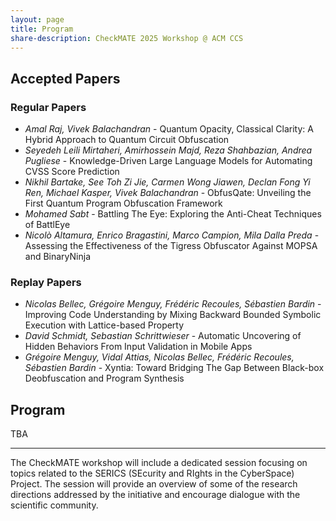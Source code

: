 ```yaml
---
layout: page
title: Program
share-description: CheckMATE 2025 Workshop @ ACM CCS
---
```


## Accepted Papers

### Regular Papers
- _Amal Raj, Vivek Balachandran_ - Quantum Opacity, Classical Clarity: A Hybrid Approach to Quantum Circuit Obfuscation
- _Seyedeh Leili Mirtaheri, Amirhossein Majd, Reza Shahbazian, Andrea Pugliese_ - Knowledge-Driven Large Language Models for Automating CVSS Score Prediction
- _Nikhil Bartake, See Toh Zi Jie, Carmen Wong Jiawen, Declan Fong Yi Ren, Michael Kasper, Vivek Balachandran_ - ObfusQate: Unveiling the First Quantum Program Obfuscation Framework
- _Mohamed Sabt_ - Battling The Eye: Exploring the Anti-Cheat Techniques of BattlEye
- _Nicolò Altamura, Enrico Bragastini, Marco Campion, Mila Dalla Preda_ - Assessing the Effectiveness of the Tigress Obfuscator Against MOPSA and BinaryNinja


### Replay Papers
- _Nicolas Bellec, Grégoire Menguy, Frédéric Recoules, Sébastien Bardin_ - Improving Code Understanding by Mixing Backward Bounded Symbolic Execution with Lattice-based Property
- _David Schmidt, Sebastian Schrittwieser_ - Automatic Uncovering of Hidden Behaviors From Input Validation in Mobile Apps
- _Grégoire Menguy, Vidal Attias, Nicolas Bellec, Frédéric Recoules, Sébastien Bardin_ - Xyntia: Toward Bridging The Gap Between Black-box Deobfuscation and Program Synthesis

## Program
TBA

---
The CheckMATE workshop will include a dedicated session focusing on topics related to the SERICS (SEcurity and RIghts in the CyberSpace) Project. The session will provide an overview of some of the research directions addressed by the initiative and encourage dialogue with the scientific community.
